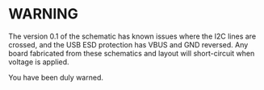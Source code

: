 # WARNING

The version 0.1 of the schematic has known issues where the I2C lines are crossed, and the USB ESD protection has VBUS and GND reversed. Any board fabricated from these schematics and layout will short-circuit when voltage is applied.

You have been duly warned.
